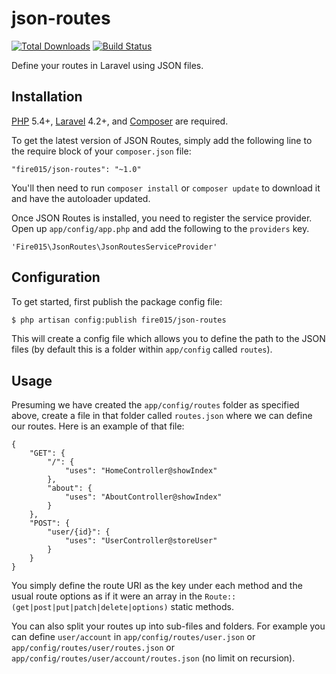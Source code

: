 json-routes
===========

[![Total Downloads](https://img.shields.io/packagist/dm/fire015/json-routes.svg)](https://packagist.org/packages/fire015/json-routes)
[![Build Status](https://travis-ci.org/fire015/json-routes.svg?branch=master)](https://travis-ci.org/fire015/json-routes)

Define your routes in Laravel using JSON files.

## Installation

[PHP](https://php.net) 5.4+, [Laravel](http://laravel.com) 4.2+, and [Composer](https://getcomposer.org) are required.

To get the latest version of JSON Routes, simply add the following line to the require block of your `composer.json` file:

```
"fire015/json-routes": "~1.0"
```

You'll then need to run `composer install` or `composer update` to download it and have the autoloader updated.

Once JSON Routes is installed, you need to register the service provider. Open up `app/config/app.php` and add the following to the `providers` key.

`'Fire015\JsonRoutes\JsonRoutesServiceProvider'`

## Configuration

To get started, first publish the package config file:

```bash
$ php artisan config:publish fire015/json-routes
```

This will create a config file which allows you to define the path to the JSON files (by default this is a folder within `app/config` called `routes`).

## Usage

Presuming we have created the `app/config/routes` folder as specified above, create a file in that folder called `routes.json` where we can define our routes. Here is an example of that file:

```
{
	"GET": {
		"/": {
			"uses": "HomeController@showIndex"
		},
		"about": {
			"uses": "AboutController@showIndex"
		}
	},
	"POST": {
		"user/{id}": {
			"uses": "UserController@storeUser"
		}
	}
}
```

You simply define the route URI as the key under each method and the usual route options as if it were an array in the `Route::(get|post|put|patch|delete|options)` static methods.

You can also split your routes up into sub-files and folders. For example you can define `user/account` in `app/config/routes/user.json` or `app/config/routes/user/routes.json` or `app/config/routes/user/account/routes.json` (no limit on recursion).
